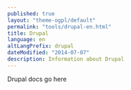 ```yaml
---
published: true
layout: "theme-ogpl/default"
permalink: "tools/drupal-en.html"
title: Drupal
language: en
altLangPrefix: drupal
dateModified: "2014-07-07"
description: Information about Drupal
---
```


Drupal docs go here
